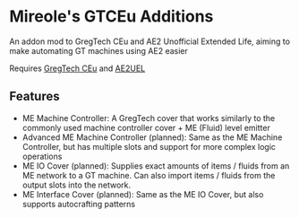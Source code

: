 # Mireole's GTCEu Additions
An addon mod to GregTech CEu and AE2 Unofficial Extended Life, aiming to make automating GT machines using AE2 easier

Requires [GregTech CEu](https://github.com/GregTechCEu/GregTech) and [AE2UEL](https://github.com/AE2-UEL/Applied-Energistics-2)
## Features
- ME Machine Controller: A GregTech cover that works similarly to the commonly used machine controller cover + ME (Fluid) level emitter
- Advanced ME Machine Controller (planned): Same as the ME Machine Controller, but has multiple slots and support for more complex logic operations
- ME IO Cover (planned): Supplies exact amounts of items / fluids from an ME network to a GT machine. Can also import items / fluids from the output slots into the network.
- ME Interface Cover (planned): Same as the ME IO Cover, but also supports autocrafting patterns